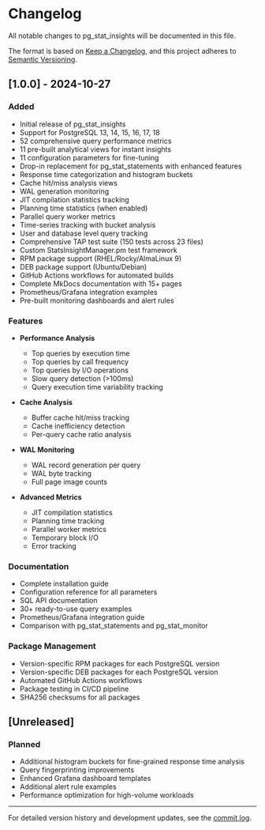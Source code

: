 # Changelog

All notable changes to pg_stat_insights will be documented in this file.

The format is based on [Keep a Changelog](https://keepachangelog.com/en/1.0.0/),
and this project adheres to [Semantic Versioning](https://semver.org/spec/v2.0.0.html).

## [1.0.0] - 2024-10-27

### Added
- Initial release of pg_stat_insights
- Support for PostgreSQL 13, 14, 15, 16, 17, 18
- 52 comprehensive query performance metrics
- 11 pre-built analytical views for instant insights
- 11 configuration parameters for fine-tuning
- Drop-in replacement for pg_stat_statements with enhanced features
- Response time categorization and histogram buckets
- Cache hit/miss analysis views
- WAL generation monitoring
- JIT compilation statistics tracking
- Planning time statistics (when enabled)
- Parallel query worker metrics
- Time-series tracking with bucket analysis
- User and database level query tracking
- Comprehensive TAP test suite (150 tests across 23 files)
- Custom StatsInsightManager.pm test framework
- RPM package support (RHEL/Rocky/AlmaLinux 9)
- DEB package support (Ubuntu/Debian)
- GitHub Actions workflows for automated builds
- Complete MkDocs documentation with 15+ pages
- Prometheus/Grafana integration examples
- Pre-built monitoring dashboards and alert rules

### Features
- **Performance Analysis**
  - Top queries by execution time
  - Top queries by call frequency
  - Top queries by I/O operations
  - Slow query detection (>100ms)
  - Query execution time variability tracking

- **Cache Analysis**
  - Buffer cache hit/miss tracking
  - Cache inefficiency detection
  - Per-query cache ratio analysis

- **WAL Monitoring**
  - WAL record generation per query
  - WAL byte tracking
  - Full page image counts

- **Advanced Metrics**
  - JIT compilation statistics
  - Planning time tracking
  - Parallel worker metrics
  - Temporary block I/O
  - Error tracking

### Documentation
- Complete installation guide
- Configuration reference for all parameters
- SQL API documentation
- 30+ ready-to-use query examples
- Prometheus/Grafana integration guide
- Comparison with pg_stat_statements and pg_stat_monitor

### Package Management
- Version-specific RPM packages for each PostgreSQL version
- Version-specific DEB packages for each PostgreSQL version
- Automated GitHub Actions workflows
- Package testing in CI/CD pipeline
- SHA256 checksums for all packages

## [Unreleased]

### Planned
- Additional histogram buckets for fine-grained response time analysis
- Query fingerprinting improvements
- Enhanced Grafana dashboard templates
- Additional alert rule examples
- Performance optimization for high-volume workloads

---

For detailed version history and development updates, see the [commit log](https://github.com/pgelephant/pg_stat_insights/commits/main).

